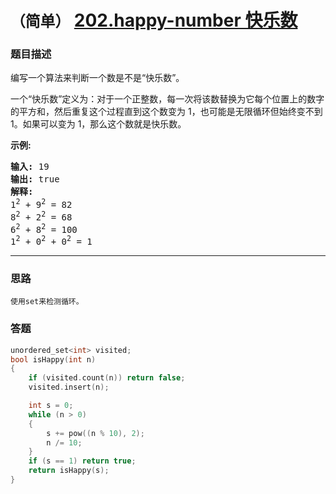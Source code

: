 # `（简单）`  [202.happy-number 快乐数](https://leetcode-cn.com/problems/happy-number/)

### 题目描述
<p>编写一个算法来判断一个数是不是“快乐数”。</p>

<p>一个“快乐数”定义为：对于一个正整数，每一次将该数替换为它每个位置上的数字的平方和，然后重复这个过程直到这个数变为 1，也可能是无限循环但始终变不到 1。如果可以变为 1，那么这个数就是快乐数。</p>

<p><strong>示例:&nbsp;</strong></p>

<pre><strong>输入:</strong> 19
<strong>输出:</strong> true
<strong>解释: 
</strong>1<sup>2</sup> + 9<sup>2</sup> = 82
8<sup>2</sup> + 2<sup>2</sup> = 68
6<sup>2</sup> + 8<sup>2</sup> = 100
1<sup>2</sup> + 0<sup>2</sup> + 0<sup>2</sup> = 1
</pre>


---
### 思路
```
使用set来检测循环。  
```

### 答题
``` C++
unordered_set<int> visited;
bool isHappy(int n) 
{
	if (visited.count(n)) return false;
	visited.insert(n);

	int s = 0;
	while (n > 0)
	{
		s += pow((n % 10), 2);
		n /= 10;
	}
	if (s == 1) return true;
	return isHappy(s);
}
```


